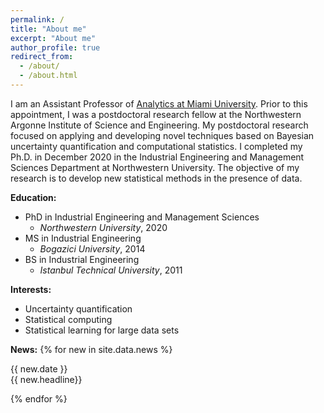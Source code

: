 ```yaml
---
permalink: /
title: "About me"
excerpt: "About me"
author_profile: true
redirect_from:
  - /about/
  - /about.html
---
```


I am an Assistant Professor of [Analytics at Miami University](https://www.miamioh.edu/fsb/academics/isa/). Prior to this appointment, I was a postdoctoral research fellow at the Northwestern Argonne Institute of Science and Engineering. My postdoctoral research focused on applying and developing novel techniques based on Bayesian uncertainty quantification and computational statistics. I completed my Ph.D. in December 2020 in the Industrial Engineering and Management Sciences Department at Northwestern University. The objective of my research is to develop new statistical methods in the presence of data. 

**Education:**
  - PhD in Industrial Engineering and Management Sciences
      - *Northwestern University*, 2020
  - MS in Industrial Engineering
      - *Bogazici University*, 2014
  - BS in Industrial Engineering
      - *Istanbul Technical University*, 2011

**Interests:**
- Uncertainty quantification
- Statistical computing
- Statistical learning for large data sets

**News:**
{% for new in site.data.news %}

  {{ new.date }}<br />{{ new.headline}}

{% endfor %}

